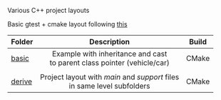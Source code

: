 Various C++ project layouts

Basic gtest + cmake layout following [this](https://stackoverflow.com/questions/62910867/how-to-run-tests-and-debug-google-test-project-in-vs-code)

| Folder           | Description                            | Build  |
| :---             | :----:                                 | :---:  |
| [basic](basic)   | Example with inheritance and cast<br>to parent class pointer (vehicle/car)      | CMake  |
|                  |   |        |
| [derive](derive) | Project layout with *main* and *support* files<br>in same level subfolders | CMake |  

